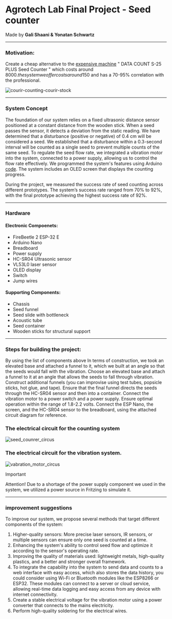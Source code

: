# Agrotech Lab Final Project - Seed counter 
Made by **Gali Shaani & Yonatan Schwartz**

------------------------------------------------------------------------------------------------------------------------

### Motivation:
Create a cheap alternative to the [expensive machine](https://data-technologies.com/product/seed-counter-s25/) " DATA COUNT S-25 PLUS Seed Counter " which costs around 8000$.
the system we offer costs around 150$ and has a 70-95% correlation with the professional.

![courir-counting-courir-stock](https://github.com/user-attachments/assets/2f36500a-a1ff-4f3f-ba0e-903ad412f9da)




------------------------------------------------------------------------------------------------------------------------

### System Concept
The foundation of our system relies on a fixed ultrasonic distance sensor positioned at a constant distance from the wooden stick. When a seed passes the sensor, it detects a deviation from the static reading. We have determined that a disturbance (positive or negative) of 0.4 cm will be considered a seed. We established that a disturbance within a 0.3-second interval will be counted as a single seed to prevent multiple counts of the same seed.
To regulate the seed flow rate, we integrated a vibration motor into the system, connected to a power supply, allowing us to control the flow rate effectively. We programmed the system's features using Arduino [code](https://github.com/Yonatansch12/Agrotech-Lab-71252/blob/main/Code). 
The system includes an OLED screen that displays the counting progress.

During the project, we measured the success rate of seed counting across different prototypes. The system’s success rate ranged from 70% to 92%, with the final prototype achieving the highest success rate of 92%.

------------------------------------------------------------------------------------------------------------------------
### Hardware

#### Electronic Compoenets: 
- FireBeetle 2 ESP-32 E
- Arduino Nano
- Breadboard
- Power supply
- HC-SR04 Ultrasonic sensor
- VL53L0 laser sensor
- OLED display
- Switch
- Jump wires 


#### Supporting Components: 
- Chassis
- Seed funnel
- Seed slide with bottleneck
- Acoustic tube
- Seed container
- Wooden sticks for structural support
------------------------------------------------------------------------------------------------------------------------
### Steps for building the project:

By using the list of components above In terms of construction, we took an elevated base and attached a funnel to it, which we built at an angle so that the seeds would fall with the vibration.
Choose an elevated base and attach a funnel to it at an angle that allows the seeds to fall through vibration.
Construct additional funnels (you can improvise using test tubes, popsicle sticks, hot glue, and tape). Ensure that the final funnel directs the seeds through the HC-SR04 sensor and then into a container.
Connect the vibration motor to a power switch and a power supply. Ensure optimal operation within the range of 1.8-2.2 volts.
Connect the ESP Nano, the screen, and the HC-SR04 sensor to the breadboard, using the attached circuit diagram for reference.

### The electrical circuit for the counting system
![seed_counrer_circus](https://github.com/user-attachments/assets/e44aea6c-5e8b-41ce-a7ac-321539d4f1fd)

### The electrical circuit for the vibration system.
![vabration_motor_circus](https://github.com/user-attachments/assets/02dbe750-f065-4b90-9562-ceaad3a393cc)
> [!IMPORTANT]
> Attention! Due to a shortage of the power supply component we used in the system, we utilized a power source in Fritzing to simulate it.

------------------------------------------------------------------------------------------------------------------------
### improvement suggestions
To improve our system, we propose several methods that target different components of the system:
1. Higher-quality sensors: More precise laser sensors, IR sensors, or multiple sensors can ensure only one seed is counted at a time.
2. Enhancing the system's ability to control seed flow and optimize it according to the sensor's operating rate.
3. Improving the quality of materials used: lightweight metals, high-quality plastics, and a better and stronger overall framework.
4. To integrate the capability into the system to send data and counts to a web interface with easy access, which also stores the data history, you could consider using Wi-Fi or Bluetooth modules like the ESP8266 or ESP32. These modules can connect to a server or cloud service, allowing real-time data logging and easy access from any device with internet connectivity.
5. Create a stable electrical voltage for the vibration motor using a power converter that connects to the mains electricity.
6. Perform high-quality soldering for the electrical wires.









